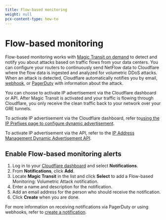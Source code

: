 ```yaml
---
title: Flow-based monitoring
weight: null
pcx-content-type: how-to
---
```


# Flow-based monitoring

Flow-based monitoring works with [Magic Transit on demand](/on-demand) to detect and notify you about attacks based on traffic flows from your data centers. You can configure your routers to continuously send NetFlow data to Cloudflare where the flow data is ingested and analyzed for volumetric DDoS attacks. When an attack is detected, Cloudflare automatically notifies you by email, [webhook](https://developers.cloudflare.com/fundamentals/notifications/configure-create/create-notifications#webhooks-to-external-services), or [PagerDuty](https://developers.cloudflare.com/fundamentals/notifications/configure-create/create-notifications#pagerduty) with information about the attack.

You can choose to activate IP advertisement via the Cloudflare dashboard or API. After Magic Transit is activated and your traffic is flowing through Cloudflare, you only receive the clean traffic back to your network over your GRE tunnels.

To activate IP advertisement via the Cloudflare dashboard, refer to [​using the IP Prefixes page to configure dynamic advertisement](https://developers.cloudflare.com/byoip/dynamic-advertisement/configure-dynamic-advertisement#use-the-ip-prefixes-page-to-configure-dynamic-advertisement).

To activate IP advertisement via the API, refer to the [IP Address Management Dynamic Advertisement API](https://api.cloudflare.com/#ip-address-management-dynamic-advertisement-properties).

## Enable Flow-based monitoring alerts

1. Log in to your [Cloudflare dashboard](https://dash.cloudflare.com/login) and select **Notifications**.
1. From **Notifications**, click **Add**.
1. Locate **Magic Transit** in the list and click **Select** to add a Flow-based Monitoring: Volumetric Attack notification.
1. Enter a name and description for the notification.
1. Add an email address for the person who should receive the notification.
1. Click **Create** when you are done.

For more information on receiving notifications via PagerDuty or using webhooks, refer to [create a notification](https://developers.cloudflare.com/fundamentals/notifications/configure-create/create-notifications).